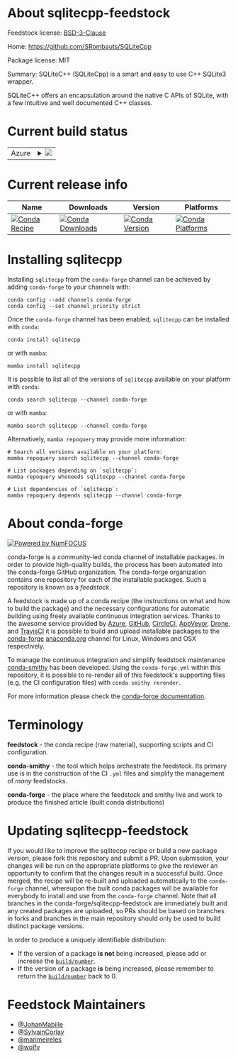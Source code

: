 About sqlitecpp-feedstock
=========================

Feedstock license: [BSD-3-Clause](https://github.com/conda-forge/sqlitecpp-feedstock/blob/main/LICENSE.txt)

Home: https://github.com/SRombauts/SQLiteCpp

Package license: MIT

Summary: SQLiteC++ (SQLiteCpp) is a smart and easy to use C++ SQLite3 wrapper.

SQLiteC++ offers an encapsulation around the native C APIs of SQLite, with
a few intuitive and well documented C++ classes.


Current build status
====================


<table>
    
  <tr>
    <td>Azure</td>
    <td>
      <details>
        <summary>
          <a href="https://dev.azure.com/conda-forge/feedstock-builds/_build/latest?definitionId=9262&branchName=main">
            <img src="https://dev.azure.com/conda-forge/feedstock-builds/_apis/build/status/sqlitecpp-feedstock?branchName=main">
          </a>
        </summary>
        <table>
          <thead><tr><th>Variant</th><th>Status</th></tr></thead>
          <tbody><tr>
              <td>linux_64</td>
              <td>
                <a href="https://dev.azure.com/conda-forge/feedstock-builds/_build/latest?definitionId=9262&branchName=main">
                  <img src="https://dev.azure.com/conda-forge/feedstock-builds/_apis/build/status/sqlitecpp-feedstock?branchName=main&jobName=linux&configuration=linux%20linux_64_" alt="variant">
                </a>
              </td>
            </tr><tr>
              <td>linux_aarch64</td>
              <td>
                <a href="https://dev.azure.com/conda-forge/feedstock-builds/_build/latest?definitionId=9262&branchName=main">
                  <img src="https://dev.azure.com/conda-forge/feedstock-builds/_apis/build/status/sqlitecpp-feedstock?branchName=main&jobName=linux&configuration=linux%20linux_aarch64_" alt="variant">
                </a>
              </td>
            </tr><tr>
              <td>linux_ppc64le</td>
              <td>
                <a href="https://dev.azure.com/conda-forge/feedstock-builds/_build/latest?definitionId=9262&branchName=main">
                  <img src="https://dev.azure.com/conda-forge/feedstock-builds/_apis/build/status/sqlitecpp-feedstock?branchName=main&jobName=linux&configuration=linux%20linux_ppc64le_" alt="variant">
                </a>
              </td>
            </tr><tr>
              <td>osx_64</td>
              <td>
                <a href="https://dev.azure.com/conda-forge/feedstock-builds/_build/latest?definitionId=9262&branchName=main">
                  <img src="https://dev.azure.com/conda-forge/feedstock-builds/_apis/build/status/sqlitecpp-feedstock?branchName=main&jobName=osx&configuration=osx%20osx_64_" alt="variant">
                </a>
              </td>
            </tr><tr>
              <td>osx_arm64</td>
              <td>
                <a href="https://dev.azure.com/conda-forge/feedstock-builds/_build/latest?definitionId=9262&branchName=main">
                  <img src="https://dev.azure.com/conda-forge/feedstock-builds/_apis/build/status/sqlitecpp-feedstock?branchName=main&jobName=osx&configuration=osx%20osx_arm64_" alt="variant">
                </a>
              </td>
            </tr><tr>
              <td>win_64</td>
              <td>
                <a href="https://dev.azure.com/conda-forge/feedstock-builds/_build/latest?definitionId=9262&branchName=main">
                  <img src="https://dev.azure.com/conda-forge/feedstock-builds/_apis/build/status/sqlitecpp-feedstock?branchName=main&jobName=win&configuration=win%20win_64_" alt="variant">
                </a>
              </td>
            </tr>
          </tbody>
        </table>
      </details>
    </td>
  </tr>
</table>

Current release info
====================

| Name | Downloads | Version | Platforms |
| --- | --- | --- | --- |
| [![Conda Recipe](https://img.shields.io/badge/recipe-sqlitecpp-green.svg)](https://anaconda.org/conda-forge/sqlitecpp) | [![Conda Downloads](https://img.shields.io/conda/dn/conda-forge/sqlitecpp.svg)](https://anaconda.org/conda-forge/sqlitecpp) | [![Conda Version](https://img.shields.io/conda/vn/conda-forge/sqlitecpp.svg)](https://anaconda.org/conda-forge/sqlitecpp) | [![Conda Platforms](https://img.shields.io/conda/pn/conda-forge/sqlitecpp.svg)](https://anaconda.org/conda-forge/sqlitecpp) |

Installing sqlitecpp
====================

Installing `sqlitecpp` from the `conda-forge` channel can be achieved by adding `conda-forge` to your channels with:

```
conda config --add channels conda-forge
conda config --set channel_priority strict
```

Once the `conda-forge` channel has been enabled, `sqlitecpp` can be installed with `conda`:

```
conda install sqlitecpp
```

or with `mamba`:

```
mamba install sqlitecpp
```

It is possible to list all of the versions of `sqlitecpp` available on your platform with `conda`:

```
conda search sqlitecpp --channel conda-forge
```

or with `mamba`:

```
mamba search sqlitecpp --channel conda-forge
```

Alternatively, `mamba repoquery` may provide more information:

```
# Search all versions available on your platform:
mamba repoquery search sqlitecpp --channel conda-forge

# List packages depending on `sqlitecpp`:
mamba repoquery whoneeds sqlitecpp --channel conda-forge

# List dependencies of `sqlitecpp`:
mamba repoquery depends sqlitecpp --channel conda-forge
```


About conda-forge
=================

[![Powered by
NumFOCUS](https://img.shields.io/badge/powered%20by-NumFOCUS-orange.svg?style=flat&colorA=E1523D&colorB=007D8A)](https://numfocus.org)

conda-forge is a community-led conda channel of installable packages.
In order to provide high-quality builds, the process has been automated into the
conda-forge GitHub organization. The conda-forge organization contains one repository
for each of the installable packages. Such a repository is known as a *feedstock*.

A feedstock is made up of a conda recipe (the instructions on what and how to build
the package) and the necessary configurations for automatic building using freely
available continuous integration services. Thanks to the awesome service provided by
[Azure](https://azure.microsoft.com/en-us/services/devops/), [GitHub](https://github.com/),
[CircleCI](https://circleci.com/), [AppVeyor](https://www.appveyor.com/),
[Drone](https://cloud.drone.io/welcome), and [TravisCI](https://travis-ci.com/)
it is possible to build and upload installable packages to the
[conda-forge](https://anaconda.org/conda-forge) [anaconda.org](https://anaconda.org/)
channel for Linux, Windows and OSX respectively.

To manage the continuous integration and simplify feedstock maintenance
[conda-smithy](https://github.com/conda-forge/conda-smithy) has been developed.
Using the ``conda-forge.yml`` within this repository, it is possible to re-render all of
this feedstock's supporting files (e.g. the CI configuration files) with ``conda smithy rerender``.

For more information please check the [conda-forge documentation](https://conda-forge.org/docs/).

Terminology
===========

**feedstock** - the conda recipe (raw material), supporting scripts and CI configuration.

**conda-smithy** - the tool which helps orchestrate the feedstock.
                   Its primary use is in the construction of the CI ``.yml`` files
                   and simplify the management of *many* feedstocks.

**conda-forge** - the place where the feedstock and smithy live and work to
                  produce the finished article (built conda distributions)


Updating sqlitecpp-feedstock
============================

If you would like to improve the sqlitecpp recipe or build a new
package version, please fork this repository and submit a PR. Upon submission,
your changes will be run on the appropriate platforms to give the reviewer an
opportunity to confirm that the changes result in a successful build. Once
merged, the recipe will be re-built and uploaded automatically to the
`conda-forge` channel, whereupon the built conda packages will be available for
everybody to install and use from the `conda-forge` channel.
Note that all branches in the conda-forge/sqlitecpp-feedstock are
immediately built and any created packages are uploaded, so PRs should be based
on branches in forks and branches in the main repository should only be used to
build distinct package versions.

In order to produce a uniquely identifiable distribution:
 * If the version of a package **is not** being increased, please add or increase
   the [``build/number``](https://docs.conda.io/projects/conda-build/en/latest/resources/define-metadata.html#build-number-and-string).
 * If the version of a package **is** being increased, please remember to return
   the [``build/number``](https://docs.conda.io/projects/conda-build/en/latest/resources/define-metadata.html#build-number-and-string)
   back to 0.

Feedstock Maintainers
=====================

* [@JohanMabille](https://github.com/JohanMabille/)
* [@SylvainCorlay](https://github.com/SylvainCorlay/)
* [@marimeireles](https://github.com/marimeireles/)
* [@wolfv](https://github.com/wolfv/)

